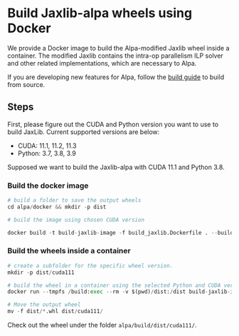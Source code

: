 # Build Jaxlib-alpa wheels using Docker
We provide a Docker image to build the Alpa-modified Jaxlib wheel inside a container. The modified Jaxlib contains 
the intra-op parallelism ILP solver and other related implementations, which are necessary to Alpa.

If you are developing new features for Alpa, follow the [build guide](https://alpa-projects.github.io/install/from_source.html#install-from-source) 
to build from source.

## Steps
First, please figure out the CUDA and Python version you want to use to build JaxLib. Current supported versions are below:
- CUDA: 11.1, 11.2, 11.3
- Python: 3.7, 3.8, 3.9

Supposed we want to build the Jaxlib-alpa with CUDA 11.1 and Python 3.8.
### Build the docker image
```python
# build a folder to save the output wheels
cd alpa/docker && mkdir -p dist

# build the image using chosen CUDA version

docker build -t build-jaxlib-image -f build_jaxlib.Dockerfile . --build-arg JAX_CUDA_VERSION=11.1
```

### Build the wheels inside a container
```python
# create a subfolder for the specific wheel version. 
mkdir -p dist/cuda111

# build the wheel in a container using the selected Python and CUDA versions
docker run --tmpfs /build:exec --rm -v $(pwd)/dist:/dist build-jaxlib-image 3.8 cuda 11.1 master

# Move the output wheel
mv -f dist/*.whl dist/cuda111/
```
Check out the wheel under the folder ``alpa/build/dist/cuda111/``.